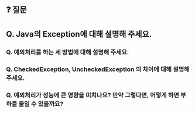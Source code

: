 ## ❓ 질문
## Q. Java의 Exception에 대해 설명해 주세요.
### Q. 예외처리를 하는 세 방법에 대해 설명해 주세요.
### Q. CheckedException, UncheckedException 의 차이에 대해 설명해 주세요.
### Q. 예외처리가 성능에 큰 영향을 미치나요? 만약 그렇다면, 어떻게 하면 부하를 줄일 수 있을까요?

